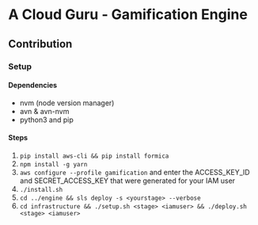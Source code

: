 # A Cloud Guru - Gamification Engine

## Contribution

### Setup
#### Dependencies
* nvm (node version manager)
* avn & avn-nvm
* python3 and pip

#### Steps
1. `pip install aws-cli && pip install formica`
2. `npm install -g yarn`
3. `aws configure --profile gamification` and enter the ACCESS_KEY_ID and SECRET_ACCESS_KEY that were generated for your IAM user
4. `./install.sh`
5. `cd ../engine && sls deploy -s <yourstage> --verbose`
6. `cd infrastructure && ./setup.sh <stage> <iamuser> && ./deploy.sh <stage> <iamuser>`